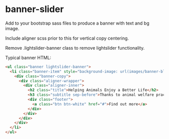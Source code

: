 # banner-slider
Add to your bootstrap sass files to produce a banner with text and bg image.

Include aligner scss prior to this for vertical copy centering.

Remove .lightslider-banner class to remove lightslider functionality.

Typical banner HTML:

```html
<ul class="banner lightslider-banner">
  <li class="banner-item" style="background-image: url(images/banner-blue-cat-eyes.jpg);">
    <div class="banner-copy">
      <div class="aligner-wrapper">
        <div class="aligner-inner">
          <h2 class="title">Helping Animals Enjoy a Better Life</h2>
          <h3 class="subtitle sep-before">Thanks to animal welfare practices based on veterinary knowledge</h3>
          <div class="footer">
            <a class="btn btn-white" href="#">Find out more</a>
          </div>
        </div>
      </div>
    </div>
  </li>
</ul>
```